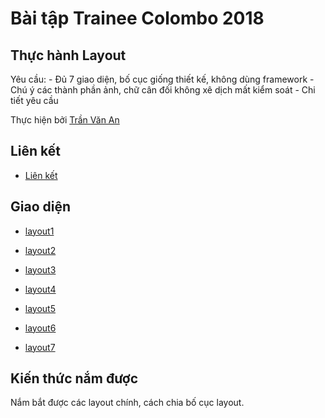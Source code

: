 # Bài tập Trainee Colombo 2018

## Thực hành Layout

Yêu cầu:
    - Đủ 7 giao diện, bố cục giống thiết kế, không dùng framework
    - Chú ý các thành phần ảnh, chữ cân đối không xê dịch mất kiểm soát
    - Chi tiết yêu cầu

Thực hiện bởi [Trần Văn An](https://github.com/trananuet)

## Liên kết

- [Liên kết](https://github.com/colombo-trainee/trainee_2018/blob/master/frontend/layout/simple%20layouts.psd)
## Giao diện

- [layout1](https://trananuet.github.io/layout1/)

- [layout2](https://trananuet.github.io/layout2/) 

- [layout3](https://trananuet.github.io/layout3/)

- [layout4](https://trananuet.github.io/layout4/) 

- [layout5](https://trananuet.github.io/layout5/) 

- [layout6](https://trananuet.github.io/layout6/) 

- [layout7](https://trananuet.github.io/layout7/) 

## Kiến thức nắm được

Nắm bắt được các layout chính, cách chia bố cục layout.
